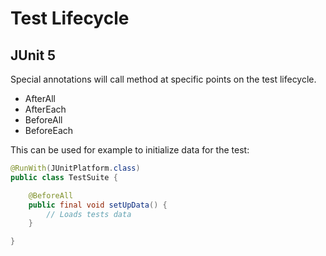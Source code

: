 # Test Lifecycle

## JUnit 5

Special annotations will call method at specific points on the test lifecycle.

* AfterAll
* AfterEach
* BeforeAll
* BeforeEach

This can be used for example to initialize data for the test:

```java
@RunWith(JUnitPlatform.class)
public class TestSuite {

    @BeforeAll
    public final void setUpData() {
        // Loads tests data
    }

}
```



